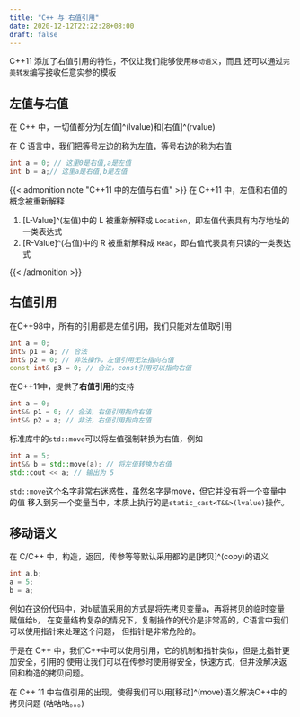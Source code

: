```yaml
---
title: "C++ 与 右值引用"
date: 2020-12-12T22:22:28+08:00
draft: false
---
```


C++11 添加了右值引用的特性，不仅让我们能够使用`移动语义`，而且
还可以通过`完美转发`编写接收任意实参的模板

<!--more-->

## 左值与右值

在 C++ 中，一切值都分为[左值]^(lvalue)和[右值]^(rvalue)

在 C 语言中，我们把等号左边的称为左值，等号右边的称为右值

```c
int a = 0; // 这里0是右值,a是左值
int b = a;// 这里a是右值,b是左值
```

{{< admonition note "C++11 中的左值与右值" >}}
在 C++11 中，左值和右值的概念被重新解释

1. [L-Value]^(左值)中的 L 被重新解释成 `Location`，即左值代表具有内存地址的一类表达式
2. [R-Value]^(右值)中的 R 被重新解释成 `Read`，即右值代表具有只读的一类表达式

{{< /admonition >}}

## 右值引用

在C++98中，所有的引用都是左值引用，我们只能对左值取引用

```cpp
int a = 0;
int& p1 = a; // 合法
int& p2 = 0; // 非法操作，左值引用无法指向右值
const int& p3 = 0; // 合法，const引用可以指向右值
```

在C++11中，提供了**右值引用**的支持

```cpp
int a = 0;
int&& p1 = 0; // 合法，右值引用指向右值
int&& p2 = a; // 非法，右值引用指向左值 
```

标准库中的`std::move`可以将左值强制转换为右值，例如

```cpp
int a = 5;
int&& b = std::move(a); // 将左值转换为右值
std::cout << a; // 输出为 5
```

`std::move`这个名字非常右迷惑性，虽然名字是move，但它并没有将一个变量中的值
移入到另一个变量当中，本质上执行的是`static_cast<T&&>(lvalue)`操作。

## 移动语义

在 C/C++ 中，构造，返回，传参等等默认采用都的是[拷贝]^(copy)的语义

```cpp
int a,b;
a = 5;
b = a;
```

例如在这份代码中，对`b`赋值采用的方式是将先拷贝变量`a`，再将拷贝的临时变量赋值给`b`，
在变量结构复杂的情况下，复制操作的代价是非常高的，C语言中我们可以使用指针来处理这个问题，
但指针是非常危险的。

于是在 C++ 中，我们C++中可以使用引用，它的机制和指针类似，但是比指针更加安全，引用的
使用让我们可以在传参时使用得安全，快速方式，但并没解决返回和构造的拷贝问题。

在 C++ 11 中右值引用的出现，使得我们可以用[移动]^(move)语义解决C++中的拷贝问题
(咕咕咕。。。)
